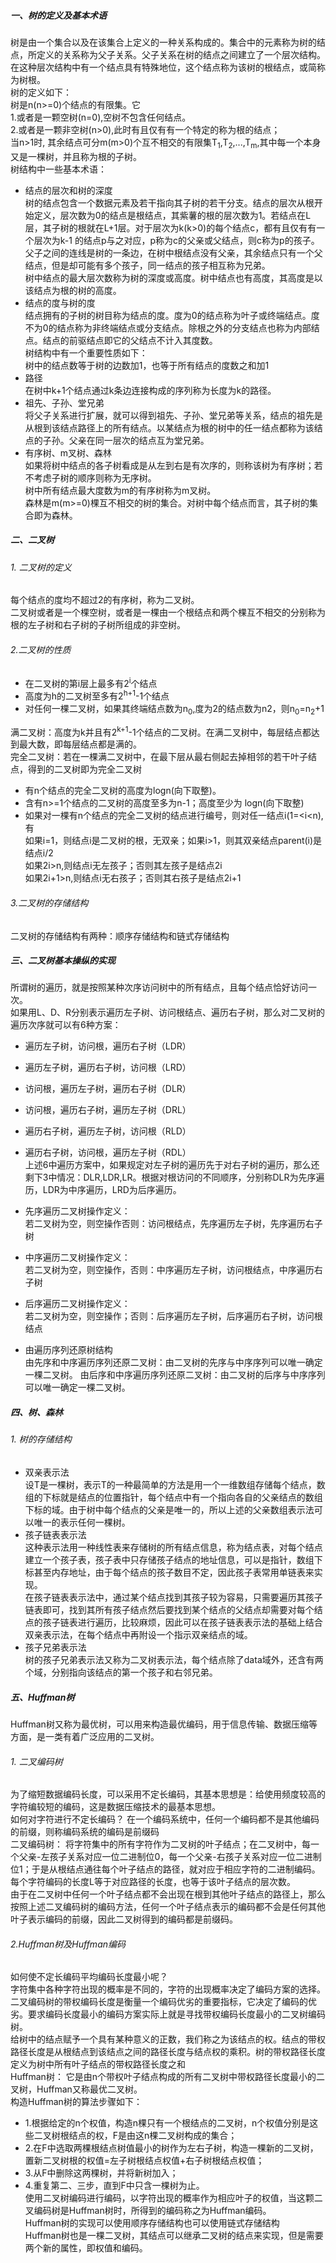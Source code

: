 ##### 一、树的定义及基本术语
树是由一个集合以及在该集合上定义的一种关系构成的。集合中的元素称为树的结点，所定义的关系称为父子关系。父子关系在树的结点之间建立了一个层次结构。在这种层次结构中有一个结点具有特殊地位，这个结点称为该树的根结点，或简称为树根。  
树的定义如下：  
 树是n(n>=0)个结点的有限集。它  
 1.或者是一颗空树(n=0),空树不包含任何结点。  
 2.或者是一颗非空树(n>0),此时有且仅有有一个特定的称为根的结点；  
 当n>1时, 其余结点可分m(m>0)个互不相交的有限集T<sub>1</sub>,T<sub>2</sub>,...,T<sub>m</sub>,其中每一个本身又是一棵树，并且称为根的子树。  
 树结构中一些基本术语：  
 - 结点的层次和树的深度  
 树的结点包含一个数据元素及若干指向其子树的若干分支。结点的层次从根开始定义，层次数为0的结点是根结点，其紫薯的根的层次数为1。若结点在L层，其子树的根就在L+1层。对于层次为k(k>0)的每个结点c，都有且仅有有一个层次为k-1
的结点p与之对应，p称为c的父亲或父结点，则c称为p的孩子。父子之间的连线是树的一条边，在树中根结点没有父亲，其余结点只有一个父结点，但是却可能有多个孩子，同一结点的孩子相互称为兄弟。  
树中结点的最大层次数称为树的深度或高度。树中结点也有高度，其高度是以该结点为根的树的高度。  
- 结点的度与树的度  
结点拥有的子树的树目称为结点的度。度为0的结点称为叶子或终端结点。度不为0的结点称为非终端结点或分支结点。除根之外的分支结点也称为内部结点。结点的前驱结点即它的父结点不计入其度数。  
树结构中有一个重要性质如下：  
树中的结点数等于树的边数加1，也等于所有结点的度数之和加1  
- 路径  
在树中k+1个结点通过k条边连接构成的序列称为长度为k的路径。  
- 祖先、子孙、堂兄弟  
将父子关系进行扩展，就可以得到祖先、子孙、堂兄弟等关系，结点的祖先是从根到该结点路径上的所有结点。以某结点为根的树中的任一结点都称为该结点的子孙。父亲在同一层次的结点互为堂兄弟。  
- 有序树、m叉树、森林  
如果将树中结点的各子树看成是从左到右是有次序的，则称该树为有序树；若不考虑子树的顺序则称为无序树。  
树中所有结点最大度数为m的有序树称为m叉树。  
森林是m(m>=0)棵互不相交的树的集合。对树中每个结点而言，其子树的集合即为森林。  
##### 二、二叉树
###### 1. 二叉树的定义 
每个结点的度均不超过2的有序树，称为二叉树。  
二叉树或者是一个棵空树，或者是一棵由一个根结点和两个棵互不相交的分别称为根的左子树和右子树的子树所组成的非空树。
###### 2.二叉树的性质
- 在二叉树的第i层上最多有2<sup>i</sup>个结点  
- 高度为h的二叉树至多有2<sup>h+1</sup>-1个结点
- 对任何一棵二叉树，如果其终端结点数为n<sub>0</sub>,度为2的结点数为n2，则n<sub>0</sub>=n<sub>2</sub>+1  

满二叉树：高度为k并且有2<sup>k+1</sup>-1个结点的二叉树。在满二叉树中，每层结点都达到最大数，即每层结点都是满的。  
完全二叉树：若在一棵满二叉树中，在最下层从最右侧起去掉相邻的若干叶子结点，得到的二叉树即为完全二叉树  
- 有n个结点的完全二叉树的高度为logn(向下取整)。  
- 含有n>=1个结点的二叉树的高度至多为n-1；高度至少为 logn(向下取整) 
- 如果对一棵有n个结点的完全二叉树的结点进行编号，则对任一结点i(1=<i<n),有  
如果i=1，则结点i是二叉树的根，无双亲；如果i>1，则其双亲结点parent(i)是结点i/2  
如果2i>n,则结点i无左孩子；否则其左孩子是结点2i  
如果2i+1>n,则结点i无右孩子；否则其右孩子是结点2i+1  
###### 3.二叉树的存储结构
二叉树的存储结构有两种：顺序存储结构和链式存储结构  

##### 三、二叉树基本操纵的实现
所谓树的遍历，就是按照某种次序访问树中的所有结点，且每个结点恰好访问一次。  
如果用L、D、R分别表示遍历左子树、访问根结点、遍历右子树，那么对二叉树的遍历次序就可以有6种方案：  
- 遍历左子树，访问根，遍历右子树（LDR）
- 遍历左子树，遍历右子树，访问根（LRD）
- 访问根，遍历左子树，遍历右子树（DLR）
- 访问根，遍历右子树，遍历左子树（DRL）
- 遍历右子树，遍历左子树，访问根（RLD）
- 遍历右子树，访问根，遍历左子树（RDL）  
上述6中遍历方案中，如果规定对左子树的遍历先于对右子树的遍历，那么还剩下3中情况：DLR,LDR,LR。根据对根访问的不同顺序，分别称DLR为先序遍历，LDR为中序遍历，LRD为后序遍历。  

- 先序遍历二叉树操作定义：  
若二叉树为空，则空操作否则：访问根结点，先序遍历左子树，先序遍历右子树
- 中序遍历二叉树操作定义：  
若二叉树为空，则空操作，否则：中序遍历左子树，访问根结点，中序遍历右子树    
- 后序遍历二叉树操作定义：  
若二叉树为空，则空操作；否则：后序遍历左子树，后序遍历右子树，访问根结点     

- 由遍历序列还原树结构  
由先序和中序遍历序列还原二叉树：由二叉树的先序与中序序列可以唯一确定一棵二叉树。
由后序和中序遍历序列还原二叉树：由二叉树的后序与中序序列可以唯一确定一棵二叉树。  

##### 四、树、森林
###### 1. 树的存储结构  
- 双亲表示法  
设T是一棵树，表示T的一种最简单的方法是用一个一维数组存储每个结点，数组的下标就是结点的位置指针，每个结点中有一个指向各自的父亲结点的数组下标的域。由于树中每个结点的父亲是唯一的，所以上述的父亲数组表示法可以唯一的表示任何一棵树。  
- 孩子链表表示法  
这种表示法用一种线性表来存储树的所有结点信息，称为结点表，对每个结点建立一个孩子表，孩子表中只存储孩子结点的地址信息，可以是指针，数组下标甚至内存地址，由于每个结点的孩子数目不定，因此孩子表常用单链表来实现。  
在孩子链表表示法中，通过某个结点找到其孩子较为容易，只需要遍历其孩子链表即可，找到其所有孩子结点然后要找到某个结点的父结点却需要对每个结点的孩子链表进行遍历，比较麻烦，因此可以在孩子链表表示法的基础上结合双亲表示法，在每个结点中再附设一个指示双亲结点的域。  
- 孩子兄弟表示法  
树的孩子兄弟表示法又称为二叉树表示法，每个结点除了data域外，还含有两个域，分别指向该结点的第一个孩子和右邻兄弟。  

##### 五、Huffman树
Huffman树又称为最优树，可以用来构造最优编码，用于信息传输、数据压缩等方面，是一类有着广泛应用的二叉树。  
###### 1. 二叉编码树  
为了缩短数据编码长度，可以采用不定长编码，其基本思想是：给使用频度较高的字符编较短的编码，这是数据压缩技术的最基本思想。   
如何对字符进行不定长编码？ 
在一个编码系统中，任何一个编码都不是其他编码的前缀，则称编码系统的编码是前缀码  
二叉编码树： 将字符集中的所有字符作为二叉树的叶子结点；在二叉树中，每一个父亲-左孩子关系对应一位二进制位0，每一个父亲-右孩子关系对应一位二进制位1；于是从根结点通往每个叶子结点的路径，就对应于相应字符的二进制编码。每个字符编码的长度L等于对应路径的长度，也等于该叶子结点的层次数。  
由于在二叉树中任何一个叶子结点都不会出现在根到其他叶子结点的路径上，那么按照上述二叉编码树的编码方法，任何一个叶子结点表示的编码都不会是任何其他叶子表示编码的前缀，因此二叉树得到的编码都是前缀码。   
 
###### 2.Huffman树及Huffman编码
如何使不定长编码平均编码长度最小呢？  
字符集中各种字符出现的概率是不同的，字符的出现概率决定了编码方案的选择。  
二叉编码树的带权编码长度是衡量一个编码优劣的重要指标，它决定了编码的优劣。要求编码长度最小的编码方案实际上就是寻找带权编码长度最小的二叉树编码树。  
给树中的结点赋予一个具有某种意义的正数，我们称之为该结点的权。结点的带权路径长度是从根结点到该结点之间的路径长度与结点权的乘积。树的带权路径长度定义为树中所有叶子结点的带权路径长度之和  
Huffman树： 它是由n个带权叶子结点构成的所有二叉树中带权路径长度最小的二叉树，Huffman又称最优二叉树。    
构造Huffman树的算法步骤如下：  
- 1.根据给定的n个权值，构造n棵只有一个根结点的二叉树，n个权值分别是这些二叉树根结点的权，F是由这n棵二叉树构成的集合；  
- 2.在F中选取两棵根结点树值最小的树作为左右子树，构造一棵新的二叉树，置新二叉树根的权值=左子树根结点权值+右子树根结点权值；
- 3.从F中删除这两棵树，并将新树加入；
- 4.重复第二、三步，直到F中只含一棵树为止。  
使用二叉树编码进行编码，以字符出现的概率作为相应叶子的权值，当这颗二叉编码树是Huffman树时，所得到的编码称之为Huffman编码。  
Huffman树的实现可以使用顺序存储结构也可以使用链式存储结构  
Huffman树也是一棵二叉树，其结点可以继承二叉树的结点来实现，但是需要两个新的属性，即权值和编码。